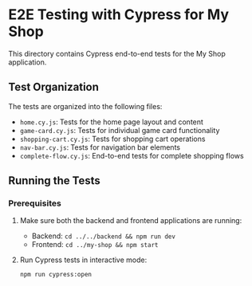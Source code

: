 # E2E Testing with Cypress for My Shop

This directory contains Cypress end-to-end tests for the My Shop application.

## Test Organization

The tests are organized into the following files:

- `home.cy.js`: Tests for the home page layout and content
- `game-card.cy.js`: Tests for individual game card functionality
- `shopping-cart.cy.js`: Tests for shopping cart operations
- `nav-bar.cy.js`: Tests for navigation bar elements
- `complete-flow.cy.js`: End-to-end tests for complete shopping flows

## Running the Tests

### Prerequisites

1. Make sure both the backend and frontend applications are running:
   - Backend: `cd ../../backend && npm run dev`
   - Frontend: `cd ../my-shop && npm start`

2. Run Cypress tests in interactive mode:
   ```
   npm run cypress:open
   ```

